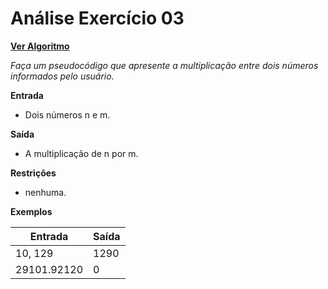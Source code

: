 # Análise Exercício 03
[**Ver Algoritmo**](Algoritmo03.md)

*Faça um pseudocódigo que apresente a multiplicação entre dois números informados pelo usuário.*

**Entrada**

- Dois números n e m.

**Saída**

- A multiplicação de n por m.

**Restrições**

- nenhuma.

**Exemplos**

|Entrada |Saída|
|-|-|
|10, 129 |1290 |
|29101.92120| 0|


